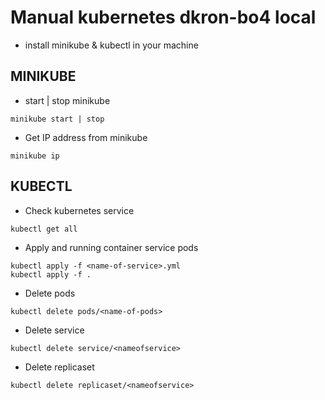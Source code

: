 # Manual kubernetes dkron-bo4 local
- install minikube & kubectl in your machine

## MINIKUBE
- start | stop minikube
```
minikube start | stop
```
- Get IP address from minikube
```
minikube ip
```


## KUBECTL
- Check kubernetes service
```
kubectl get all
```
- Apply and running container service pods
```
kubectl apply -f <name-of-service>.yml 
kubectl apply -f . 
```
- Delete pods
```
kubectl delete pods/<name-of-pods>
```
- Delete service 
``` 
kubectl delete service/<nameofservice>
```
- Delete replicaset 
``` 
kubectl delete replicaset/<nameofservice>
```
